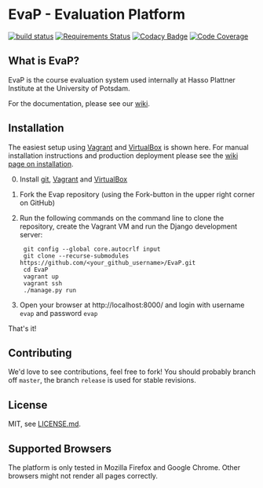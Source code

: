 # EvaP - Evaluation Platform

[![build status](https://travis-ci.org/fsr-itse/EvaP.svg)](https://travis-ci.org/fsr-itse/EvaP)
[![Requirements Status](https://requires.io/github/fsr-itse/EvaP/requirements.svg?branch=master)](https://requires.io/github/fsr-itse/EvaP/requirements/?branch=master)
[![Codacy Badge](https://api.codacy.com/project/badge/Grade/4721b900582d4ca1b0392af26f5f5c7b)](https://www.codacy.com/app/evap/EvaP?utm_source=github.com&amp;utm_medium=referral&amp;utm_content=fsr-itse/EvaP&amp;utm_campaign=Badge_Grade)
[![Code Coverage](https://coveralls.io/repos/github/fsr-itse/EvaP/badge.svg?branch=master)](https://coveralls.io/github/fsr-itse/EvaP?branch=master)


## What is EvaP?

EvaP is the course evaluation system used internally at Hasso Plattner Institute at the University of Potsdam.

For the documentation, please see our [wiki](https://github.com/fsr-itse/EvaP/wiki).


## Installation

The easiest setup using [Vagrant](https://www.vagrantup.com) and [VirtualBox](https://www.virtualbox.org) is shown here. For manual installation instructions and production deployment please see the [wiki page on installation](https://github.com/fsr-itse/EvaP/wiki/Installation).

0. Install [git](https://git-scm.com/downloads), [Vagrant](https://www.vagrantup.com/downloads.html) and [VirtualBox](https://www.virtualbox.org/wiki/Downloads)

1. Fork the Evap repository (using the Fork-button in the upper right corner on GitHub)

2. Run the following commands on the command line to clone the repository, create the Vagrant VM and run the Django development server:

        git config --global core.autocrlf input
        git clone --recurse-submodules https://github.com/<your_github_username>/EvaP.git
        cd EvaP
        vagrant up
        vagrant ssh
        ./manage.py run

3. Open your browser at http://localhost:8000/ and login with username ``evap`` and password ``evap``


That's it!


## Contributing

We'd love to see contributions, feel free to fork! You should probably branch off ``master``, the branch ``release`` is used for stable revisions.


## License

MIT, see [LICENSE.md](LICENSE.md).


## Supported Browsers

The platform is only tested in Mozilla Firefox and Google Chrome. Other browsers might not render all pages correctly.
